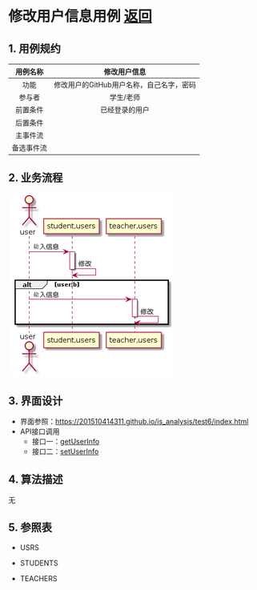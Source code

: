 ﻿# 修改用户信息用例 [返回](./REDEME.md)
## 1. 用例规约
|用例名称|修改用户信息|
|:-:|:-:|
|功能|修改用户的GitHub用户名称，自己名字，密码|
|参与者|学生/老师|
|前置条件|已经登录的用户|
|后置条件||
|主事件流||
|备选事件流||
## 2. 业务流程
![](./shixutu/xiugaiinfo.png)
## 3. 界面设计

 - 界面参照：https://201510414311.github.io/is_analysis/test6/index.html
 - API接口调用
    - 接口一：[getUserInfo][1]
    - 接口二：[setUserInfo][2]
## 4. 算法描述
无
## 5. 参照表
- USRS
- STUDENTS
- TEACHERS


  [1]: https://201510414311.github.io/is_analysis/test6/getUserInfo.md
  [2]: https://201510414311.github.io/is_analysis/test6/setUserInfo.md